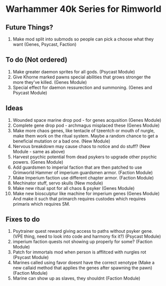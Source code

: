 # Warhammer 40k Series for Rimworld

## Future Things?
1. Make mod split into submods so people can pick a choose what they want (Genes, Psycast, Faction)

## To do (Not ordered)
1. Make greater daemon sprites for all gods. (Psycast Module)
2. Give Khorne marked pawns special abilities that grows stronger the more they've killed. (Genes Module)
3. Special effect for daemon ressurection and summoning. (Genes and Psycast Module)

## Ideas
1. Wounded space marine drop pod - for genes acqusition (Genes Module)
2. Complete gene drop pod - archmagus misplaced these (Genes Module)
3. Make more chaos genes, like tentacle of tzeentch or mouth of nurgle, make them work on the ritual system. Maybe a random chance to get a beneficial mutation or a bad one. (New Module)
4. Nervous breakdown may cause chaos to notice and do stuff? (New Module - same as above)
5. Harvest psychic potential from dead psykers to upgrade other psychic powers. (Genes Module)
6. Add guardsmen to imperial faction that are then patched to use Grimworld Hammer of imperium guardsmen armor. (Faction Module)
7. Make Imperium faction use different chapter armor. (Faction Module)
8. Mechinator stuff, servo skulls (New module)
9. Make new ritual spot for all chaos & psyker (Genes Module)
10. Make new biosculptur like machine for imperium genes (Genes Module) And make it such that primarch requires custodes which requires primaris which requires SM.

## Fixes to do
1. Psytrainer quest reward giving access to paths without psyker gene. (VPE thing, need to look into code and harmony fix it?) (Psycast Module)
2. imperium faction quests not showing up properly for some? (Faction Module)
3. Patch for immortals mod when person is afflitced with nurgles rot (Psycast Module)
4. Marines called using favor doesnt have the correct xenotype (Make a new callaid method that applies the genes after spawning the pawn) (Faction Module)
5. Marine can show up as slaves, they shouldnt (Faction Module)